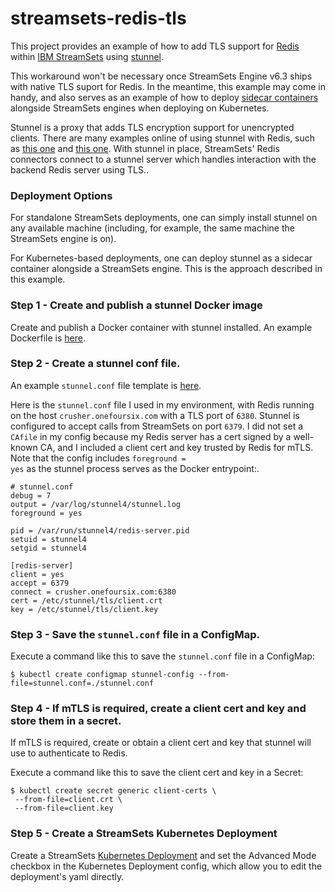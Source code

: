 # streamsets-redis-tls
This project provides an example of how to add TLS support for [Redis](https://redis.io/) within [IBM StreamSets](https://www.ibm.com/products/streamsets) using [stunnel](https://www.stunnel.org/). 

This workaround won't be necessary once StreamSets Engine v6.3 ships with native TLS suport for Redis. In the meantime, this example may come in handy, and also serves as an example of how to deploy [sidecar containers](https://kubernetes.io/docs/concepts/workloads/pods/sidecar-containers/) alongside StreamSets engines when deploying on Kubernetes.

Stunnel is a proxy that adds TLS encryption support for unencrypted clients. There are many examples online of using stunnel with Redis, such as [this one](https://redis.io/blog/stunnel-secure-redis-ssl/)  and [this one](https://www.digitalocean.com/community/tutorials/how-to-connect-to-managed-redis-over-tls-with-stunnel-and-redis-cli). With stunnel in place, StreamSets' Redis connectors connect to a stunnel server which handles interaction with the backend Redis server using TLS..  

### Deployment Options
For standalone StreamSets deployments, one can simply install stunnel on any available machine (including, for example, the same machine the StreamSets engine is on).

For Kubernetes-based deployments, one can deploy stunnel as a sidecar container alongside a StreamSets engine.  This is the approach described in this example.

### Step 1 - Create and publish a stunnel Docker image
Create and publish a Docker container with stunnel installed.  An example Dockerfile is [here](docker/Dockerfile).

### Step 2 - Create a stunnel conf file.
An example <code>stunnel.conf</code> file template is [here](stunnel-conf/stunnel.conf). 

Here is the <code>stunnel.conf</code> file I used in my environment, with Redis running on the host <code>crusher.onefoursix.com</code> with a TLS port of <code>6380</code>. Stunnel is configured to accept calls from StreamSets on port <code>6379</code>. I did not set a <code>CAfile</code> in my config because my Redis server has a cert signed by a well-known CA, and I included a client cert and key trusted by Redis for mTLS.  Note that the config includes <code>foreground = yes</code> as the stunnel process serves as the Docker entrypoint:.

```
# stunnel.conf
debug = 7
output = /var/log/stunnel4/stunnel.log
foreground = yes

pid = /var/run/stunnel4/redis-server.pid
setuid = stunnel4
setgid = stunnel4

[redis-server]
client = yes
accept = 6379
connect = crusher.onefoursix.com:6380
cert = /etc/stunnel/tls/client.crt
key = /etc/stunnel/tls/client.key
```


### Step 3 - Save the <code>stunnel.conf</code> file in a ConfigMap.
Execute a command like this to save the <code>stunnel.conf</code> file in a ConfigMap:

```$ kubectl create configmap stunnel-config --from-file=stunnel.conf=./stunnel.conf```

### Step 4 - If mTLS is required, create a client cert and key and store them in a secret.
If mTLS is required, create or obtain a client cert and key that stunnel will use to authenticate to Redis.


Execute a command like this to save the client cert and key in a Secret:


```
$ kubectl create secret generic client-certs \
 --from-file=client.crt \
 --from-file=client.key
```

### Step 5 - Create a StreamSets Kubernetes Deployment 
Create a StreamSets [Kubernetes Deployment](https://www.ibm.com/docs/en/streamsets-controlhub?topic=deployments-kubernetes) and set the Advanced Mode checkbox in the Kubernetes Deployment config, which allow you to edit the deployment's yaml directly.



